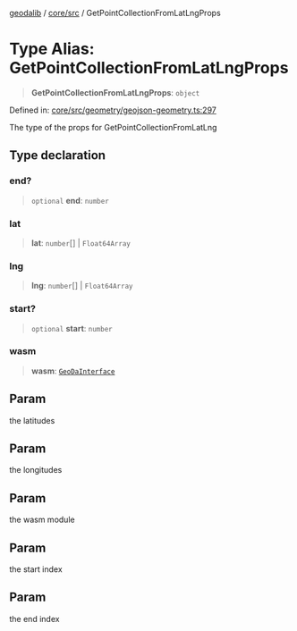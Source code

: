 [geodalib](../../../modules.md) / [core/src](../index.md) / GetPointCollectionFromLatLngProps

# Type Alias: GetPointCollectionFromLatLngProps

> **GetPointCollectionFromLatLngProps**: `object`

Defined in: [core/src/geometry/geojson-geometry.ts:297](https://github.com/GeoDaCenter/geoda-lib/blob/dd0b55e88e7fa62fd12212664ac5233e391d8b71/js/packages/core/src/geometry/geojson-geometry.ts#L297)

The type of the props for GetPointCollectionFromLatLng

## Type declaration

### end?

> `optional` **end**: `number`

### lat

> **lat**: `number`[] \| `Float64Array`

### lng

> **lng**: `number`[] \| `Float64Array`

### start?

> `optional` **start**: `number`

### wasm

> **wasm**: [`GeoDaInterface`](../interfaces/GeoDaInterface.md)

## Param

the latitudes

## Param

the longitudes

## Param

the wasm module

## Param

the start index

## Param

the end index

